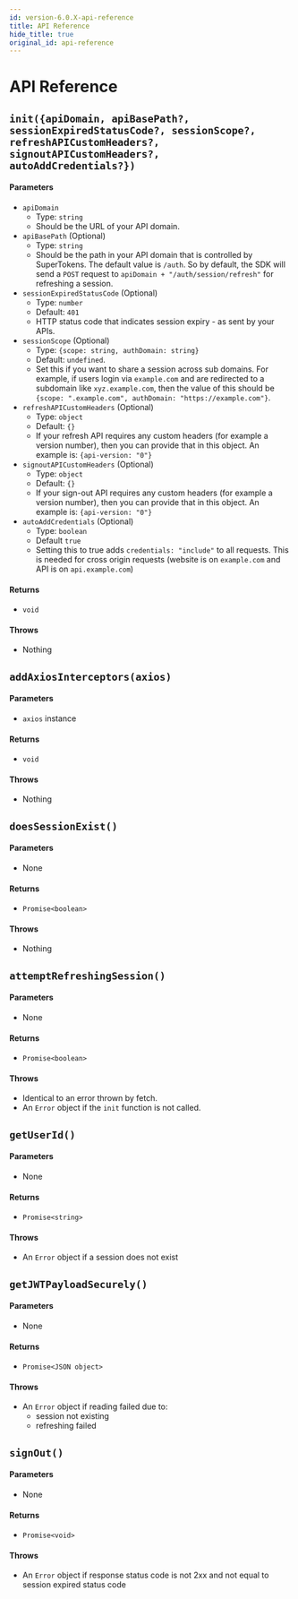 ```yaml
---
id: version-6.0.X-api-reference
title: API Reference
hide_title: true
original_id: api-reference
---
```


# API Reference

<div class="divider"></div>

## ```init({apiDomain, apiBasePath?, sessionExpiredStatusCode?, sessionScope?, refreshAPICustomHeaders?, signoutAPICustomHeaders?, autoAddCredentials?})```
#### Parameters
- ```apiDomain```
    - Type: ```string```
    - Should be the URL of your API domain.
- ```apiBasePath``` (Optional)
    - Type: ```string```
    - Should be the path in your API domain that is controlled by SuperTokens. The default value is `/auth`. So by default, the SDK will send a `POST` request to `apiDomain + "/auth/session/refresh"` for refreshing a session.
- ```sessionExpiredStatusCode``` (Optional)
    - Type: ```number```
    - Default: ```401```
    - HTTP status code that indicates session expiry - as sent by your APIs.
- ```sessionScope``` (Optional)
    - Type: ```{scope: string, authDomain: string}```
    - Default: `undefined`.
    - Set this if you want to share a session across sub domains. For example, if users login via `example.com` and are redirected to a subdomain like `xyz.example.com`, then the value of this should be `{scope: ".example.com", authDomain: "https://example.com"}`.
- ```refreshAPICustomHeaders``` (Optional)
    - Type: ```object```
    - Default: ```{}```
    - If your refresh API requires any custom headers (for example a version number), then you can provide that in this object. An example is: ```{api-version: "0"}```
- ```signoutAPICustomHeaders``` (Optional)
    - Type: ```object```
    - Default: ```{}```
    - If your sign-out API requires any custom headers (for example a version number), then you can provide that in this object. An example is: ```{api-version: "0"}```
- ```autoAddCredentials``` (Optional)
    - Type: ```boolean```
    - Default ```true```
    - Setting this to true adds `credentials: "include"` to all requests. This is needed for cross origin requests (website is on `example.com` and API is on `api.example.com`)

#### Returns
- ```void```

#### Throws
- Nothing

<div class="divider"></div>

## ```addAxiosInterceptors(axios)```
#### Parameters
- ```axios``` instance

#### Returns
- ```void```

#### Throws
- Nothing

<div class="divider"></div>

## ```doesSessionExist()```
#### Parameters
- None

#### Returns
- ```Promise<boolean>```

#### Throws
- Nothing

<div class="divider"></div>

## ```attemptRefreshingSession()```
#### Parameters
- None

#### Returns
- ```Promise<boolean>```

#### Throws
- Identical to an error thrown by fetch.
- An ```Error``` object if the ```init``` function is not called.

<div class="divider"></div>

## ```getUserId()```
#### Parameters
- None

#### Returns
- ```Promise<string>```

#### Throws
- An ```Error``` object if a session does not exist

<div class="divider"></div>

## ```getJWTPayloadSecurely()```
#### Parameters
- None

#### Returns
- ```Promise<JSON object>```

#### Throws
- An ```Error``` object if reading failed due to:
    - session not existing
    - refreshing failed

<div class="divider"></div>

## ```signOut()```
#### Parameters
- None

#### Returns
- ```Promise<void>```

#### Throws
- An ```Error``` object if response status code is not 2xx and not equal to session expired status code